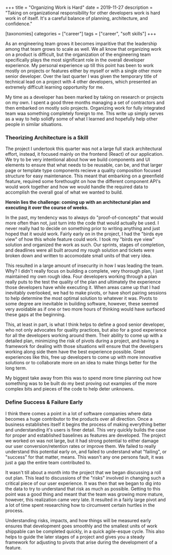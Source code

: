 +++
title = "Organizing Work is Hard"
date = 2019-11-27
description = "Taking on organizational responsibility for other developers work is hard work in of itself. It's a careful balance of planning, architecture, and confidence."

[taxonomies]
categories = ["career"]
tags = ["career", "soft skills"]
+++

As an engineering team grows it becomes imparitive that the leadership among that team grows to scale as well. We all know that organizing work on a product is difficult, but the organization of the engineering team specifically plays the most significant role in the overall developer experience. My personal experience up till this point has been to work mostly on projects or features either by myself or with a single other more senior developer. Over the last quarter I was given the temporary title of technical lead on a project with 4 other developers, which presented an extremely difficult learning opportunity for me.

My time as a developer has been marked by taking on research or projects on my own. I spent a good three months managing a set of contractors and then embarked on mostly solo projects. Organizing work for fully integrated team waa something completely foreign to me. This write up simply serves as a way to help solidfy some of what I learned and hopefully help other people in similar situations.

### Theorizing Architecture is a Skill

The project I undertook this quarter was not a large full stack architectural effort, instead, it focused mainly on the frontend (React) of our application. We try to be very intentional about how we build components and UI elements to ensure that what needs to be reusable, can be, and that larger page or template type components recieve a quality composition focused structure for easy maintenance. This meant that embarking on a greenfield feature, required some forethought on how the different component API's would work together and how we would handle the required data to accomplish the overall goal of what we wanted to build.

**Herein lies the challenge: coming up with an architectural plan and executing it over the course of weeks.**

In the past, my tendency was to always do "proof-of-concepts" that would more often than not, just turn into the code that would actually be used. I never really had to decide on something prior to writing anything and just hoped that it would work. Fairly early on in the project, I had the "birds eye view" of how this whole feature could work. I took my "birds eye view" solution and organized the work as such. Our sprints, stages of completion, and deadlines were all built around my rough solution and tickets were broken down and written to accomodate small units of that very idea.

This resulted in a large amount of insecurity in how I was leading the team. Why? I didn't really focus on building a complete, very thorough plan, I just maintained my own rough idea. Four developers working through a plan really puts to the test the quality of the plan and ultimately the experience those developers have while executing it. When areas came up that I had inevitably overlooked, we had to make pivots, or have short pairing sessions to help determine the most optimal solution to whatever it was. Pivots to some degree are inevitable in building software, however, these seemed very avoidable as if one or two more hours of thinking would have surfaced these gaps at the beginning. 

This, at least in part, is what I think helps to define a good senior developer, who not only advocates for quality practices, but also for a good experience for all the developers working around them. Their ability to come up with a detailed plan, minimizing the risk of pivots during a project, and having a framework for dealing with those situations will ensure that the developers working along side them have the best experience possible. Great experiences like this, free up developers to come up with more innovative solutions or to collaborate more on an idea to make things better for the long term.

My biggest take away from this was to spend more time planning out how something was to be built do my best proving out examples of the more complex bits and pieces of the code to help deter unknowns.

### Define Success & Failure Early

I think there comes a point in a lot of software companies where data becomes a huge contributor to the products over all direction. Once a business establishes itself it begins the process of making everything better and understanding it's users is finer detail. This very quickly builds the case for proper and established baselines as features are developed. The project we worked on was not large, but it had strong potential to either damage our user conversion/retention rates or improve them. We failed to really understand this potential early on, and failed to understand what "failing", or "success" for that matter, means. This wasn't any one persons fault, it was just a gap the entire team contributed to.

It wasn't till about a month into the project that we began discussing a roll out plan. This lead to discussions of the "risks" involved in changing such a critical piece of our user experience. It was then that we began to dig into the data to try to understand that risk as much as possible. Getting to this point was a good thing and meant that the team was growing more mature, however, this realization came very late. It resulted in a fairly large pivot and a lot of time spent researching how to circumvent certain hurtles in the process.

Understanding risks, impacts, and how things will be measured early ensures that development goes smoothly and the smallest units of work shippable can be completed quickly, in a quick agile-esque cycle. This also helps to guide the later stages of a project and gives you a steady framework for adjusting to pivots that arise during the development of a feature.
